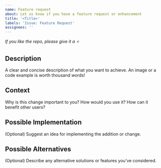 ```yaml
---
name: Feature request
about: Let us know if you have a feature request or enhancement
title: '<Title>'
labels: 'Issue: Feature Request'
assignees: ''
---
```


*If you like the repo, please give it a :star:*

## Description
A clear and concise description of what you want to achieve. An image or a code example is worth thousand words!

## Context
Why is this change important to you? How would you use it? How can it benefit other users?

## Possible Implementation
(Optional) Suggest an idea for implementing the addition or change.

## Possible Alternatives
(Optional) Describe any alternative solutions or features you've considered.
